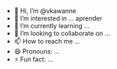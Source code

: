- 👋 Hi, I’m @vkawanne
- 👀 I’m interested in ... aprender
- 🌱 I’m currently learning ...
- 💞️ I’m looking to collaborate on ...
- 📫 How to reach me ...
- 😄 Pronouns: ...
- ⚡ Fun fact: ...

<!---
vkawanne/vkawanne is a ✨ special ✨ repository because its `README.md` (this file) appears on your GitHub profile.
You can click the Preview link to take a look at your changes.
--->
